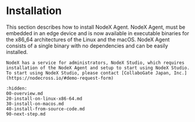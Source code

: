 # Installation

This section describes how to install NodeX Agent. NodeX Agent, must be embedded in an edge device and is now available in executable binaries for the x86_64 architectures of the Linux and the macOS. NodeX Agent consists of a single binary with no dependencies and can be easily installed.

```{note}
NodeX has a service for administrators, NodeX Studio, which requires installation of the NodeX Agent and setup to start using NodeX Studio.
To start using NodeX Studio, please contact [CollaboGate Japan, Inc.](https://nodecross.io/#demo-request-form)
```

```{toctree}
:hidden:
00-overview.md
20-install-on-linux-x86-64.md
30-install-on-macos.md
40-install-from-source-code.md
90-next-step.md
```
